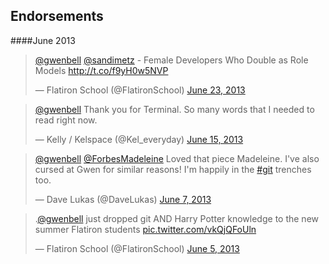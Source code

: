 Endorsements
------------

####June 2013

<blockquote class="twitter-tweet"><p><a href="https://twitter.com/gwenbell">@gwenbell</a> <a href="https://twitter.com/sandimetz">@sandimetz</a> - Female Developers Who Double as Role Models <a href="http://t.co/f9yH0w5NVP">http://t.co/f9yH0w5NVP</a></p>&mdash; Flatiron School (@FlatironSchool) <a href="https://twitter.com/FlatironSchool/statuses/348620521409232897">June 23, 2013</a></blockquote>
<script async src="//platform.twitter.com/widgets.js" charset="utf-8"></script>

<blockquote class="twitter-tweet" data-conversation="none" data-partner="tweetdeck"><p><a href="https://twitter.com/gwenbell">@gwenbell</a> Thank you for Terminal. So many words that I needed to read right now.</p>&mdash; Kelly / Kelspace  (@Kel_everyday) <a href="https://twitter.com/Kel_everyday/statuses/345926769397862401">June 15, 2013</a></blockquote>
<script async src="//platform.twitter.com/widgets.js" charset="utf-8"></script>

<blockquote class="twitter-tweet" data-partner="tweetdeck"><p><a href="https://twitter.com/gwenbell">@gwenbell</a> <a href="https://twitter.com/ForbesMadeleine">@ForbesMadeleine</a> Loved that piece Madeleine. I&#39;ve also cursed at Gwen for similar reasons! I&#39;m happily in the <a href="https://twitter.com/search?q=%23git&amp;src=hash">#git</a> trenches too.</p>&mdash; Dave Lukas (@DaveLukas) <a href="https://twitter.com/DaveLukas/statuses/343091382216433667">June 7, 2013</a></blockquote>
<script async src="//platform.twitter.com/widgets.js" charset="utf-8"></script>

<blockquote class="twitter-tweet" data-partner="tweetdeck"><p>.<a href="https://twitter.com/gwenbell">@gwenbell</a> just dropped git AND Harry Potter knowledge to the new summer Flatiron students <a href="http://t.co/vkQjQFoUln">pic.twitter.com/vkQjQFoUln</a></p>&mdash; Flatiron School (@FlatironSchool) <a href="https://twitter.com/FlatironSchool/statuses/342352624194027520">June 5, 2013</a></blockquote>
<script async src="//platform.twitter.com/widgets.js" charset="utf-8"></script>